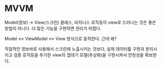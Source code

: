 # MVVM

Model(정보) → View(스크린) 클래스, 비지니스 로직등이 view로 드러나는 것은 좋은 방법이 아니다. 더 많은 기능을 구현하면 관리가 어렵다.

Model ↔ ViewModel ↔ View 방식으로 동작한다. 근데 왜?

직접적인 정보바로 사용해서 스크린에 노출시키는 것보다, 실제 데이터를 구현과 분리시키고 검증 로직등을 추가한 view의 껍데기 모델(추상화)을 구현시켜서 안정성을 확보한다.
